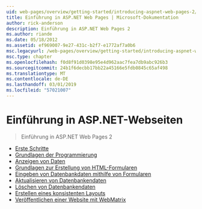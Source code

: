 ```yaml
---
uid: web-pages/overview/getting-started/introducing-aspnet-web-pages-2/index
title: Einführung in ASP.NET Web Pages | Microsoft-Dokumentation
author: rick-anderson
description: Einführung in ASP.NET Web Pages 2
ms.author: riande
ms.date: 05/18/2012
ms.assetid: ef969007-9e27-431c-b2f7-e1772af7a0b6
msc.legacyurl: /web-pages/overview/getting-started/introducing-aspnet-web-pages-2
msc.type: chapter
ms.openlocfilehash: f0d8f91d0398e95e4d962aac7fea7db9abc926b3
ms.sourcegitcommit: 24b1f6decbb17bb22a45166e5fdb0845c65af498
ms.translationtype: MT
ms.contentlocale: de-DE
ms.lasthandoff: 03/01/2019
ms.locfileid: "57021007"
---
```

<a name="introducing-aspnet-web-pages"></a>Einführung in ASP.NET-Webseiten
====================
> Einführung in ASP.NET Web Pages 2


- [Erste Schritte](getting-started.md)
- [Grundlagen der Programmierung](intro-to-web-pages-programming.md)
- [Anzeigen von Daten](displaying-data.md)
- [Grundlagen zur Erstellung von HTML-Formularen](form-basics.md)
- [Eingeben von Datenbankdaten mithilfe von Formularen](entering-data.md)
- [Aktualisieren von Datenbankendaten](updating-data.md)
- [Löschen von Datenbankendaten](deleting-data.md)
- [Erstellen eines konsistenten Layouts](layouts.md)
- [Veröffentlichen einer Website mit WebMatrix](publishing.md)
